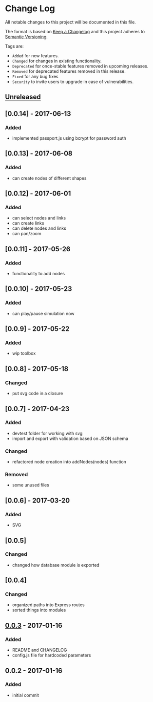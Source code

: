 # Change Log
All notable changes to this project will be documented in this file.

The format is based on [Keep a Changelog](http://keepachangelog.com/)
and this project adheres to [Semantic Versioning](http://semver.org/).

Tags are:
- ```Added``` for new features.
- ```Changed``` for changes in existing functionality.
- ```Deprecated``` for once-stable features removed in upcoming releases.
- ```Removed``` for deprecated features removed in this release.
- ```Fixed``` for any bug fixes
- ```Security``` to invite users to upgrade in case of vulnerabilities.

## [Unreleased]

## [0.0.14] - 2017-06-13
### Added
- implemented passport.js using bcrypt for password auth

## [0.0.13] - 2017-06-08
### Added
- can create nodes of different shapes

## [0.0.12] - 2017-06-01
### Added
- can select nodes and links
- can create links
- can delete nodes and links
- can pan/zoom

## [0.0.11] - 2017-05-26
### Added
- functionality to add nodes

## [0.0.10] - 2017-05-23
### Added
- can play/pause simulation now

## [0.0.9] - 2017-05-22
### Added
- wip toolbox

## [0.0.8] - 2017-05-18
### Changed
- put svg code in a closure

## [0.0.7] - 2017-04-23
### Added
- devtest folder for working with svg
- import and export with validation based on JSON schema
### Changed
- refactored node creation into addNodes(nodes) function
### Removed
- some unused files

## [0.0.6] - 2017-03-20
### Added
- SVG

## [0.0.5]
### Changed
- changed how database module is exported

## [0.0.4]
### Changed
- organized paths into Express routes
- sorted things into modules

## [0.0.3] - 2017-01-16
### Added
- README and CHANGELOG
- config.js file for hardcoded parameters

## 0.0.2 - 2017-01-16
### Added
- initial commit

[Unreleased]: https://github.com/theBowja/cloudant-login/compare/v0.3.0...HEAD
[0.0.3]: https://github.com/theBowja/cloudant-login/compare/v0.0.2...v0.0.3
